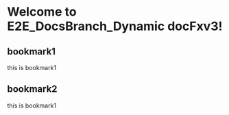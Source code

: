 # Welcome to E2E_DocsBranch_Dynamic docFxv3!

## bookmark1
this is bookmark1

## bookmark2
this is bookmark1

